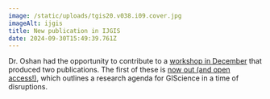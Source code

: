 ```yaml
---
image: /static/uploads/tgis20.v038.i09.cover.jpg
imageAlt: ijgis
title: New publication in IJGIS
date: 2024-09-30T15:49:39.761Z
---
```

Dr. Oshan had the opportunity to contribute to a [workshop in December](https://geosmash.net/news/2024-09-11-dr-oshan-attends-ucsb-workshop-on-disruptions-spatial-data-science) that produced two publications. The first of these is [now out (and open access!)](https://www.tandfonline.com/doi/full/10.1080/13658816.2024.2405191), which outlines a research agenda for GIScience in a time of disruptions.